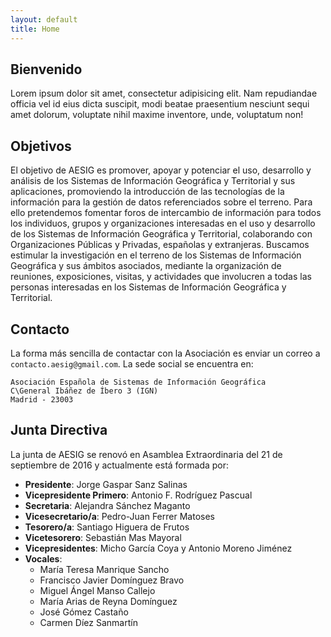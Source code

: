 ```yaml
---
layout: default
title: Home
---
```


## Bienvenido

Lorem ipsum dolor sit amet, consectetur adipisicing elit. Nam repudiandae officia vel id eius dicta suscipit, modi beatae praesentium nesciunt sequi amet dolorum, voluptate nihil maxime inventore, unde, voluptatum non!

## Objetivos

El objetivo de AESIG es  promover, apoyar y potenciar el uso, desarrollo y análisis de los Sistemas de Información Geográfica y Territorial y sus aplicaciones, promoviendo la introducción de las tecnologías de la información para la gestión de datos referenciados sobre el terreno. Para ello pretendemos fomentar foros de intercambio de información para todos los individuos, grupos y organizaciones interesadas en el uso y desarrollo de los Sistemas de Información Geográfica y Territorial, colaborando con Organizaciones Públicas y Privadas, españolas y extranjeras. Buscamos estimular la investigación en el terreno de los Sistemas de Información Geográfica y sus ámbitos asociados, mediante la organización de reuniones, exposiciones, visitas, y actividades que involucren a todas las personas interesadas en los Sistemas de Información Geográfica y Territorial.

## Contacto

La forma más sencilla de contactar con la Asociación es enviar un correo a `contacto.aesig@gmail.com`. La sede social se encuentra en:

```
Asociación Española de Sistemas de Información Geográfica
C\General Ibáñez de Íbero 3 (IGN)
Madrid - 23003
```

## Junta Directiva

La junta de AESIG se renovó en Asamblea Extraordinaria del 21 de septiembre de 2016 y actualmente está formada por:

* **Presidente**: Jorge Gaspar Sanz Salinas
* **Vicepresidente Primero**: Antonio F. Rodríguez Pascual
* **Secretaria**: Alejandra Sánchez Maganto
* **Vicesecretario/a**: Pedro-Juan Ferrer Matoses
* **Tesorero/a**: Santiago Higuera de Frutos
* **Vicetesorero**: Sebastián Mas Mayoral
* **Vicepresidentes**: Micho García Coya y Antonio Moreno Jiménez
* **Vocales**:
  * María Teresa Manrique Sancho
  * Francisco Javier Domínguez Bravo
  * Miguel Ángel Manso Callejo
  * María Arias de Reyna Domínguez
  * José Gómez Castaño
  * Carmen Díez Sanmartín
